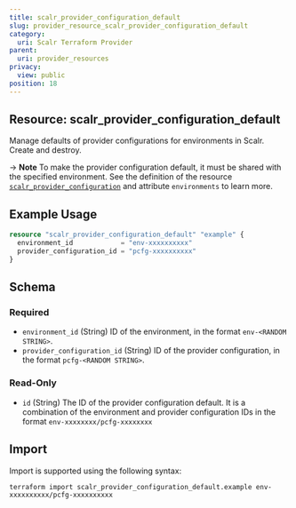 ```yaml
---
title: scalr_provider_configuration_default
slug: provider_resource_scalr_provider_configuration_default
category:
  uri: Scalr Terraform Provider
parent:
  uri: provider_resources
privacy:
  view: public
position: 18
---
```

## Resource: scalr_provider_configuration_default

Manage defaults of provider configurations for environments in Scalr. Create and destroy.

-> **Note** To make the provider configuration default, it must be shared with the specified environment. See the definition of the resource [`scalr_provider_configuration`](provider_resource_scalr_provider_configuration) and attribute `environments` to learn more.

## Example Usage

```terraform
resource "scalr_provider_configuration_default" "example" {
  environment_id            = "env-xxxxxxxxxx"
  provider_configuration_id = "pcfg-xxxxxxxxxx"
}
```

<!-- schema generated by tfplugindocs -->
## Schema

### Required

- `environment_id` (String) ID of the environment, in the format `env-<RANDOM STRING>`.
- `provider_configuration_id` (String) ID of the provider configuration, in the format `pcfg-<RANDOM STRING>`.

### Read-Only

- `id` (String) The ID of the provider configuration default. It is a combination of the environment and provider configuration IDs in the format `env-xxxxxxxx/pcfg-xxxxxxxx`

## Import

Import is supported using the following syntax:

```shell
terraform import scalr_provider_configuration_default.example env-xxxxxxxxxx/pcfg-xxxxxxxxxx
```
